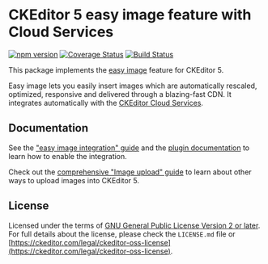 CKEditor 5 easy image feature with Cloud Services
=========================================

[![npm version](https://badge.fury.io/js/%40ckeditor%2Fckeditor5-easy-image.svg)](https://www.npmjs.com/package/@ckeditor/ckeditor5-easy-image)
[![Coverage Status](https://coveralls.io/repos/github/ckeditor/ckeditor5/badge.svg?branch=master)](https://coveralls.io/github/ckeditor/ckeditor5?branch=master)
[![Build Status](https://travis-ci.com/ckeditor/ckeditor5.svg?branch=master)](https://travis-ci.com/ckeditor/ckeditor5)

This package implements the [easy image](https://ckeditor.com/docs/ckeditor5/latest/features/easy-image.html) feature for CKEditor 5.

Easy image lets you easily insert images which are automatically rescaled, optimized, responsive and delivered through a blazing-fast CDN. It integrates automatically with the [CKEditor Cloud Services](https://ckeditor.com/ckeditor-cloud-services/).

## Documentation

See the ["easy image integration" guide](https://ckeditor.com/docs/ckeditor5/latest/features/easy-image.html) and the [plugin documentation](https://ckeditor.com/docs/ckeditor5/latest/api/easy-image.html) to learn how to enable the integration.

Check out the [comprehensive "Image upload" guide](https://ckeditor.com/docs/ckeditor5/latest/features/image-upload.html) to learn about other ways to upload images into CKEditor 5.

## License

Licensed under the terms of [GNU General Public License Version 2 or later](http://www.gnu.org/licenses/gpl.html). For full details about the license, please check the `LICENSE.md` file or [https://ckeditor.com/legal/ckeditor-oss-license](https://ckeditor.com/legal/ckeditor-oss-license).

